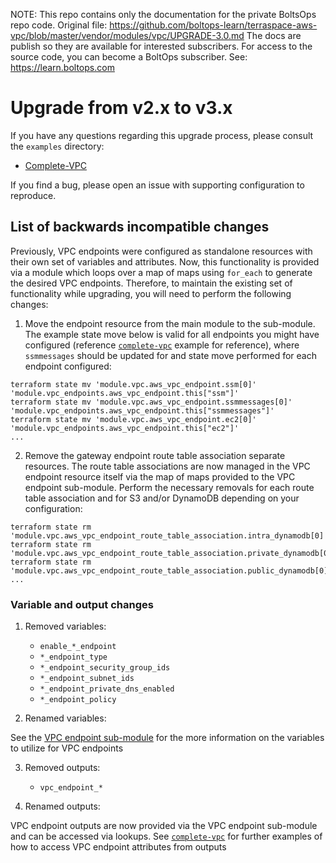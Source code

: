 <!-- note marker start -->
NOTE: This repo contains only the documentation for the private BoltsOps repo code.
Original file: https://github.com/boltops-learn/terraspace-aws-vpc/blob/master/vendor/modules/vpc/UPGRADE-3.0.md
The docs are publish so they are available for interested subscribers.
For access to the source code, you can become a BoltOps subscriber.
See: https://learn.boltops.com

<!-- note marker end -->

# Upgrade from v2.x to v3.x

If you have any questions regarding this upgrade process, please consult the `examples` directory:

- [Complete-VPC](https://github.com/terraform-aws-modules/terraform-aws-vpc/tree/master/examples/complete-vpc)

If you find a bug, please open an issue with supporting configuration to reproduce.

## List of backwards incompatible changes

Previously, VPC endpoints were configured as standalone resources with their own set of variables and attributes. Now, this functionality is provided via a module which loops over a map of maps using `for_each` to generate the desired VPC endpoints. Therefore, to maintain the existing set of functionality while upgrading, you will need to perform the following changes:

1. Move the endpoint resource from the main module to the sub-module. The example state move below is valid for all endpoints you might have configured (reference [`complete-vpc`](https://github.com/terraform-aws-modules/terraform-aws-vpc/tree/master/examples/complete-vpc) example for reference), where `ssmmessages` should be updated for and state move performed for each endpoint configured:

```
terraform state mv 'module.vpc.aws_vpc_endpoint.ssm[0]' 'module.vpc_endpoints.aws_vpc_endpoint.this["ssm"]'
terraform state mv 'module.vpc.aws_vpc_endpoint.ssmmessages[0]' 'module.vpc_endpoints.aws_vpc_endpoint.this["ssmmessages"]'
terraform state mv 'module.vpc.aws_vpc_endpoint.ec2[0]' 'module.vpc_endpoints.aws_vpc_endpoint.this["ec2"]'
...
```

2. Remove the gateway endpoint route table association separate resources. The route table associations are now managed in the VPC endpoint resource itself via the map of maps provided to the VPC endpoint sub-module. Perform the necessary removals for each route table association and for S3 and/or DynamoDB depending on your configuration:

```
terraform state rm 'module.vpc.aws_vpc_endpoint_route_table_association.intra_dynamodb[0]'
terraform state rm 'module.vpc.aws_vpc_endpoint_route_table_association.private_dynamodb[0]'
terraform state rm 'module.vpc.aws_vpc_endpoint_route_table_association.public_dynamodb[0]'
...
```

### Variable and output changes

1. Removed variables:

   - `enable_*_endpoint`
   - `*_endpoint_type`
   - `*_endpoint_security_group_ids`
   - `*_endpoint_subnet_ids`
   - `*_endpoint_private_dns_enabled`
   - `*_endpoint_policy`

2. Renamed variables:

See the [VPC endpoint sub-module](modules/vpc-endpoints) for the more information on the variables to utilize for VPC endpoints

3. Removed outputs:

   - `vpc_endpoint_*`

4. Renamed outputs:

VPC endpoint outputs are now provided via the VPC endpoint sub-module and can be accessed via lookups. See [`complete-vpc`](https://github.com/terraform-aws-modules/terraform-aws-vpc/tree/master/examples/complete-vpc) for further examples of how to access VPC endpoint attributes from outputs
